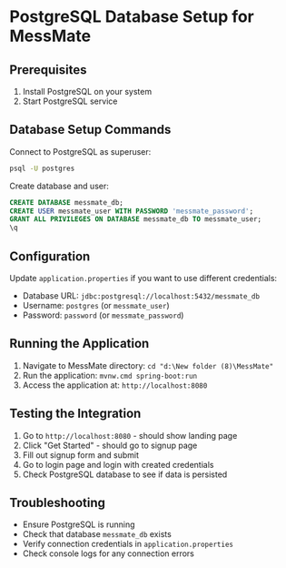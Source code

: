 # PostgreSQL Database Setup for MessMate

## Prerequisites
1. Install PostgreSQL on your system
2. Start PostgreSQL service

## Database Setup Commands

Connect to PostgreSQL as superuser:
```bash
psql -U postgres
```

Create database and user:
```sql
CREATE DATABASE messmate_db;
CREATE USER messmate_user WITH PASSWORD 'messmate_password';
GRANT ALL PRIVILEGES ON DATABASE messmate_db TO messmate_user;
\q
```

## Configuration
Update `application.properties` if you want to use different credentials:
- Database URL: `jdbc:postgresql://localhost:5432/messmate_db`
- Username: `postgres` (or `messmate_user`)
- Password: `password` (or `messmate_password`)

## Running the Application
1. Navigate to MessMate directory: `cd "d:\New folder (8)\MessMate"`
2. Run the application: `mvnw.cmd spring-boot:run`
3. Access the application at: `http://localhost:8080`

## Testing the Integration
1. Go to `http://localhost:8080` - should show landing page
2. Click "Get Started" - should go to signup page
3. Fill out signup form and submit
4. Go to login page and login with created credentials
5. Check PostgreSQL database to see if data is persisted

## Troubleshooting
- Ensure PostgreSQL is running
- Check that database `messmate_db` exists
- Verify connection credentials in `application.properties`
- Check console logs for any connection errors